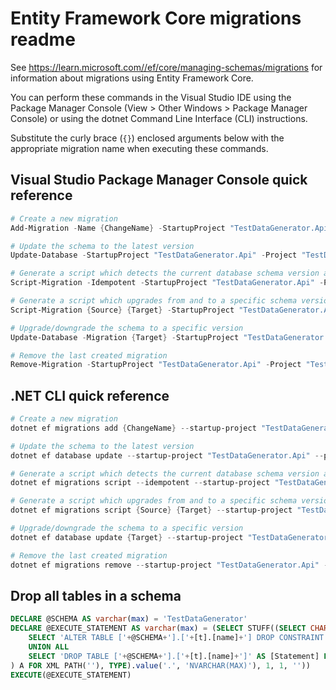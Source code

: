 # Entity Framework Core migrations readme

See <https://learn.microsoft.com//ef/core/managing-schemas/migrations> for information about migrations using Entity Framework Core.

You can perform these commands in the Visual Studio IDE using the Package Manager Console (View > Other Windows > Package Manager Console) or using the dotnet Command Line Interface (CLI) instructions.

Substitute the curly brace (`{}`) enclosed arguments below with the appropriate migration name when executing these commands.

## Visual Studio Package Manager Console quick reference

```powershell
# Create a new migration
Add-Migration -Name {ChangeName} -StartupProject "TestDataGenerator.Api" -Project "TestDataGenerator.Infrastructure"

# Update the schema to the latest version
Update-Database -StartupProject "TestDataGenerator.Api" -Project "TestDataGenerator.Infrastructure"

# Generate a script which detects the current database schema version and updates it to the latest
Script-Migration -Idempotent -StartupProject "TestDataGenerator.Api" -Project "TestDataGenerator.Infrastructure"

# Generate a script which upgrades from and to a specific schema version
Script-Migration {Source} {Target} -StartupProject "TestDataGenerator.Api" -Project "TestDataGenerator.Infrastructure"

# Upgrade/downgrade the schema to a specific version
Update-Database -Migration {Target} -StartupProject "TestDataGenerator.Api" -Project "TestDataGenerator.Infrastructure"

# Remove the last created migration
Remove-Migration -StartupProject "TestDataGenerator.Api" -Project "TestDataGenerator.Infrastructure"
```

## .NET CLI quick reference

```powershell
# Create a new migration
dotnet ef migrations add {ChangeName} --startup-project "TestDataGenerator.Api" --project "TestDataGenerator.Infrastructure"

# Update the schema to the latest version
dotnet ef database update --startup-project "TestDataGenerator.Api" --project "TestDataGenerator.Infrastructure"

# Generate a script which detects the current database schema version and updates it to the latest
dotnet ef migrations script --idempotent --startup-project "TestDataGenerator.Api" --project "TestDataGenerator.Infrastructure"

# Generate a script which upgrades from and to a specific schema version
dotnet ef migrations script {Source} {Target} --startup-project "TestDataGenerator.Api" --project "TestDataGenerator.Infrastructure"

# Upgrade/downgrade the schema to a specific version
dotnet ef database update {Target} --startup-project "TestDataGenerator.Api" --project "TestDataGenerator.Infrastructure"

# Remove the last created migration
dotnet ef migrations remove --startup-project "TestDataGenerator.Api" --project "TestDataGenerator.Infrastructure"
```

## Drop all tables in a schema

```sql
DECLARE @SCHEMA AS varchar(max) = 'TestDataGenerator'
DECLARE @EXECUTE_STATEMENT AS varchar(max) = (SELECT STUFF((SELECT CHAR(13) + CHAR(10) + [Statement] FROM (
    SELECT 'ALTER TABLE ['+@SCHEMA+'].['+[t].[name]+'] DROP CONSTRAINT ['+[fk].[name]+']' AS [Statement] FROM [sys].[foreign_keys] AS [fk] INNER JOIN [sys].[tables] AS [t] ON [t].[object_id] = [fk].[parent_object_id] INNER JOIN [sys].[schemas] AS [s] ON [s].[schema_id] = [t].[schema_id] WHERE [s].[name] = @SCHEMA
    UNION ALL
    SELECT 'DROP TABLE ['+@SCHEMA+'].['+[t].[name]+']' AS [Statement] FROM [sys].[tables] AS [t] INNER JOIN [sys].[schemas] AS [s] ON [s].[schema_id] = [t].[schema_id] WHERE [s].[name] = @SCHEMA
) A FOR XML PATH(''), TYPE).value('.', 'NVARCHAR(MAX)'), 1, 1, ''))
EXECUTE(@EXECUTE_STATEMENT)
```
